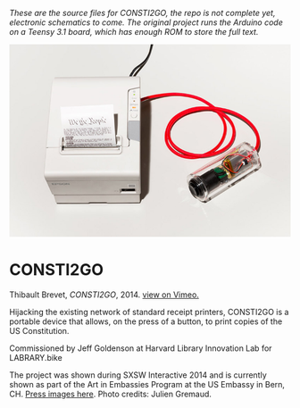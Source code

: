 *These are the source files for CONSTI2GO, the repo is not complete yet, electronic schematics to come. The original project runs the Arduino code on a Teensy 3.1 board, which has enough ROM to store the full text.*

![](etc/consti2go.jpg)

# CONSTI2GO

Thibault Brevet, _CONSTI2GO_, 2014. [view on Vimeo.](https://vimeo.com/88304676)

Hijacking the existing network of standard receipt printers, CONSTI2GO is a portable device that allows, on the press of a button, to print copies of the US Constitution.

Commissioned by Jeff Goldenson at Harvard Library Innovation Lab for LABRARY.bike

The project was shown during SXSW Interactive 2014 and is currently shown as part of the Art in Embassies Program at the US Embassy in Bern, CH.
[Press images here](ow.ly/uooww). Photo credits: Julien Gremaud.
